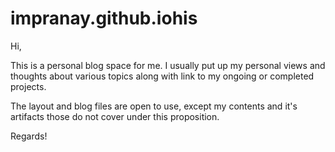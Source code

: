 # impranay.github.iohis
Hi,

This is a personal blog space for me. I usually put up my personal views and thoughts about various topics along with link to my 
ongoing or completed projects. 

The layout and blog files are open to use, except my contents and it's artifacts those do not cover under this proposition.

Regards!
